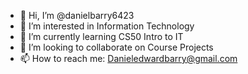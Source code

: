 - 👋 Hi, I’m @danielbarry6423
- 👀 I’m interested in Information Technology
- 🌱 I’m currently learning CS50 Intro to IT
- 💞️ I’m looking to collaborate on Course Projects
- 📫 How to reach me: Danieledwardbarry@gmail.com

<!---
danielbarry6423/danielbarry6423 is a ✨ special ✨ repository because its `README.md` (this file) appears on your GitHub profile.
You can click the Preview link to take a look at your changes.
--->
